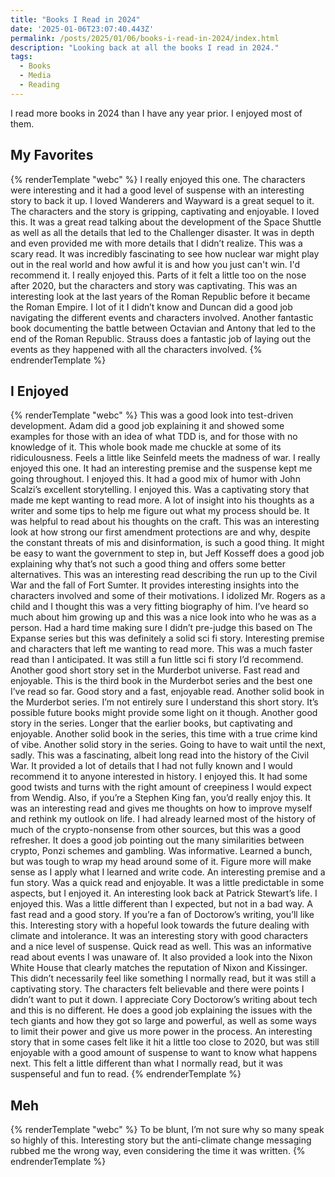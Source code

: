 ```yaml
---
title: "Books I Read in 2024"
date: '2025-01-06T23:07:40.443Z'
permalink: /posts/2025/01/06/books-i-read-in-2024/index.html
description: "Looking back at all the books I read in 2024."
tags:
  - Books
  - Media
  - Reading
---
```


I read more books in 2024 than I have any year prior. I enjoyed most of them.
<!-- excerpt -->

## My Favorites

{% renderTemplate "webc" %}
<media-box title="Wanderers" author="Chuck Wendig" link="https://bookshop.org/p/books/wanderers-chuck-wendig/11314587?ean=9780399182129" image="https://i.postimg.cc/KvtWvfkk/wanderers.jpg" format="Paperback" rating="5">I really enjoyed this one. The characters were interesting and it had a good level of suspense with an interesting story to back it up.</media-box>
<media-box title="Wayward" author="Chuck Wendig" link="https://bookshop.org/p/books/wayward-chuck-wendig/17746477?ean=9780593158791" image="https://i.postimg.cc/Pfgcj9xn/wayward.jpg" format="Paperback" rating="5">I loved Wanderers and Wayward is a great sequel to it. The characters and the story is gripping, captivating and enjoyable.</media-box>
<media-box title="Challenger" author="Adam Higginbotham" link="https://bookshop.org/p/books/challenger-an-american-tragedy-adam-higginbotham/20712668?ean=9781982176617" image="https://i.postimg.cc/3JLQhKg2/challenger-adam-higginbotham.jpg" format="Hardcover" rating="5">I loved this. It was a great read talking about the development of the Space Shuttle as well as all the details that led to the Challenger disaster. It was in depth and even provided me with more details that I didn’t realize.</media-box>
<media-box title="Nuclear War" author="Annie Jacobsen" link="https://bookshop.org/p/books/nuclear-war-a-scenario-annie-jacobsen/20335598?ean=9780593476093" image="https://i.postimg.cc/kG7B69nz/nuclear-war-a-scenario.jpg" format="Audiobook" rating="5">This was a scary read. It was incredibly fascinating to see how nuclear war might play out in the real world and how awful it is and how you just can't win. I'd recommend it.</media-box>
<media-box title="The Stand" author="Stephen King" link="https://bookshop.org/p/books/the-stand-stephen-king/8197596?ean=9780307947307" image="https://i.postimg.cc/hvrBP0L5/the-stand.jpg" format="Paperback" rating="5">I really enjoyed this. Parts of it felt a little too on the nose after 2020, but the characters and story was captivating.</media-box>
<media-box title="The Storm Before the Storm" author="Mike Duncan" link="https://bookshop.org/p/books/the-storm-before-the-storm-the-beginning-of-the-end-of-the-roman-republic-mike-duncan/7215014?ean=9781541724037" image="https://i.postimg.cc/TwWvJMC3/storm-before-the-storm.jpg" format="Paperback" rating="4">This was an interesting look at the last years of the Roman Republic before it became the Roman Empire. I lot of it I didn’t know and Duncan did a good job navigating the different events and characters involved.</media-box>
<media-box title="The War That Made the Roman Empire" author="Barry Strauss" link="https://bookshop.org/p/books/the-war-that-made-the-roman-empire-antony-cleopatra-and-octavian-at-actium-barry-strauss/18576030?ean=9781982116682" image="https://i.postimg.cc/NFqqNJz7/war-made-roman-empire.jpg" format="Paperback" rating="4">Another fantastic book documenting the battle between Octavian and Antony that led to the end of the Roman Republic. Strauss does a fantastic job of laying out the events as they happened with all the characters involved.</media-box>
{% endrenderTemplate %}

## I Enjoyed

{% renderTemplate "webc" %}
<media-box title="Pragmatic Test-Driven Development in C# and .NET" author="Adam Tibi" link="https://bookshop.org/p/books/pragmatic-test-driven-development-in-c-and-net-write-loosely-coupled-documented-and-high-quality-code-with-ddd-using-familiar-tools-and-libraries/18917559?ean=9781803230191" image="https://i.postimg.cc/bwbYBxpB/pragmatic-test-driven-dev.jpg" format="Paperback" rating="4">This was a good look into test-driven development. Adam did a good job explaining it and showed some examples for those with an idea of what TDD is, and for those with no knowledge of it.</media-box>
<media-box title="Catch-22" author="Joseph Heller" link="https://bookshop.org/p/books/catch-22-joseph-heller/7060234?ean=9781451626650" image="https://i.postimg.cc/jq7fykFp/catch-22.jpg" format="eBook" rating="4">This whole book made me chuckle at some of its ridiculousness. Feels a little like Seinfeld meets the madness of war.</media-box>
<media-box title="11/22/63" author="Stephen King" link="https://bookshop.org/p/books/11-22-63-stephen-king/7060372?ean=9781451627299" image="https://i.postimg.cc/HnpL60Nc/112263.jpg" format="Paperback" rating="4">I really enjoyed this one. It had an interesting premise and the suspense kept me going throughout.</media-box>
<media-box title="The Android’s Dream" author="John Scalzi" link="https://bookshop.org/p/books/the-android-s-dream-john-scalzi/7103015?ean=9781250174758" image="https://i.postimg.cc/jj7C2SN5/androids-dream.jpg" format="Paperback" rating="4">I enjoyed this. It had a good mix of humor with John Scalzi’s excellent storytelling.</media-box>
<media-box title="Under the Dome" author="Stephen King" link="https://bookshop.org/p/books/under-the-dome-stephen-king/10569164?ean=9781439149034" image="https://i.postimg.cc/cHGCnGMc/under-the-dome.jpg" format="Paperback" rating="4">I enjoyed this. Was a captivating story that made me kept wanting to read more.</media-box>
<media-box title="Gentle Writing Advice" author="Chuck Wendig" link="https://bookshop.org/p/books/gentle-writing-advice-how-to-be-a-writer-without-destroying-yourself-chuck-wendig/18825636?ean=9781440301209" image="https://i.postimg.cc/dt5MPrLG/chuck-wendig-gentle-writing-advice.jpg" format="Paperback" rating="4">A lot of insight into his thoughts as a writer and some tips to help me figure out what my process should be. It was helpful to read about his thoughts on the craft.</media-box>
<media-box title="Liar in a Crowded Theater" author="Jeff Kosseff" link="https://bookshop.org/p/books/liar-in-a-crowded-theater-freedom-of-speech-in-a-world-of-misinformation-jeff-kosseff/19780472?ean=9781421447322" image="https://i.postimg.cc/RZT2zd36/liar-in-a-crowded-theater.jpg" format="Hardcover" rating="4">This was an interesting look at how strong our first amendment protections are and why, despite the constant threats of mis and disinformation, is such a good thing. It might be easy to want the government to step in, but Jeff Kosseff does a good job explaining why that’s not such a good thing and offers some better alternatives.</media-box>
<media-box title="The Demon of Unrest" author="Erik Larson" link="https://bookshop.org/p/books/the-demon-of-unrest-a-saga-of-hubris-heartbreak-and-heroism-at-the-dawn-of-the-civil-war-erik-larson/20335359" image="https://i.postimg.cc/DzzqQJ6r/demon-of-unrest.jpg" format="Hardcover" rating="4">This was an interesting read describing the run up to the Civil War and the fall of Fort Sumter. It provides interesting insights into the characters involved and some of their motivations.</media-box>
<media-box title="The Good Neighbor" author="Maxwell King" link="https://bookshop.org/books/the-good-neighbor-the-life-and-work-of-fred-rogers-9781419735165/9781419735165" image="https://i.postimg.cc/8k0qg1Hv/the-good-neighbor.jpg" format="eBook" rating="4">I idolized Mr. Rogers as a child and I thought this was a very fitting biography of him. I’ve heard so much about him growing up and this was a nice look into who he was as a person.</media-box>
<media-box title="The Mercy of Gods" author="James S.A. Corey" link="https://bookshop.org/p/books/the-mercy-of-gods-james-s-a-corey/20886313?ean=9780316525572" image="https://i.postimg.cc/YChy5wPw/the-mercy-of-gods.jpg" format="Hardcover" rating="4">Had a hard time making sure I didn’t pre-judge this based on The Expanse series but this was definitely a solid sci fi story. Interesting premise and characters that left me wanting to read more.</media-box>
<media-box title="All Systems Red" author="Martha Wells" link="https://bookshop.org/p/books/all-systems-red-martha-wells/7104100" image="https://i.postimg.cc/YCd5PBQT/all-systems-red.jpg" format="eBook" rating="3">This was a much faster read than I anticipated. It was still a fun little sci fi story I’d recommend.</media-box>
<media-box title="Artificial Condition" author="Martha Wells" link="https://bookshop.org/p/books/artificial-condition-martha-wells/9858231" image="https://i.postimg.cc/bJWFYg3T/artificial-condition.jpg" format="eBook" rating="4">Another good short story set in the Murderbot universe. Fast read and enjoyable.</media-box>
<media-box title="Rogue Protocol" author="Martha Wells" link="https://bookshop.org/p/books/rogue-protocol-martha-wells/9861886" image="https://i.postimg.cc/0yPXNbdL/rogue-protocol.jpg" format="eBook" rating="4">This is the third book in the Murderbot series and the best one I’ve read so far. Good story and a fast, enjoyable read.</media-box>
<media-box title="Exit Strategy" author="Martha Wells" link="https://bookshop.org/p/books/exit-strategy-martha-wells/9861961" image="https://i.postimg.cc/c1tbkqL5/exit-strategy.jpg" format="eBook" rating="4">Another solid book in the Murderbot series.</media-box>
<media-box title="Home" author="Martha Wells" link="https://us.macmillan.com/books/9781250838865/homehabitatrangenicheterritory" image="https://i.postimg.cc/mDxMxMq2/martha-wells-home.jpg" format="eBook" rating="3">I’m not entirely sure I understand this short story. It’s possible future books might provide some light on it though.</media-box>
<media-box title="Network Effect" author="Martha Wells" link="https://bookshop.org/p/books/network-effect-a-murderbot-novel-martha-wells/13296841" image="https://i.postimg.cc/PJDVCD7k/network-effect.jpg" format="eBook" rating="4">Another good story in the series. Longer that the earlier books, but captivating and enjoyable.</media-box>
<media-box title="Fugitive Telemetry" author="Martha Wells" link="https://bookshop.org/p/books/fugitive-telemetry-martha-wells/14596858" image="https://i.postimg.cc/vHWSMW9r/fugitive-telemetry.jpg" format="eBook" rating="4">Another solid book in the series, this time with a true crime kind of vibe.</media-box>
<media-box title="System Collapse" author="Martha Wells" link="https://bookshop.org/p/books/system-collapse-martha-wells/19538545" image="https://i.postimg.cc/g2sSLmgr/system-collapse.jpg" format="eBook" rating="4">Another solid story in the series. Going to have to wait until the next, sadly.</media-box>
<media-box title="Battle Cry of Freedom" author="James M. McPherson" link="https://bookshop.org/p/books/battle-cry-of-freedom-the-civil-war-era-james-m-mcpherson/7413205?ean=9780195168952" image="https://i.postimg.cc/TPQzxnz7/battlecry-of-freedom.jpg" format="eBook" rating="4">This was a fascinating, albeit long read into the history of the Civil War. It provided a lot of details that I had not fully known and I would recommend it to anyone interested in history.</media-box>
<media-box title="The Book of Accidents" author="Chuck Wendig" link="https://bookshop.org/p/books/the-book-of-accidents-chuck-wendig/15648326?ean=9780399182150" image="https://i.postimg.cc/RVCx23nM/the-book-of-accidents.jpg" format="Paperback" rating="4">I enjoyed this. It had some good twists and turns with the right amount of creepiness I would expect from Wendig. Also, if you’re a Stephen King fan, you’d really enjoy this.</media-box>
<media-box title="Grit" author="Angela Duckworth" link="https://bookshop.org/p/books/grit-the-power-of-passion-and-perseverance-angela-duckworth/6700116?ean=9781501111112" image="https://i.postimg.cc/W4yPZbmy/grit.jpg" format="Paperback" rating="3">It was an interesting read and gives me thoughts on how to improve myself and rethink my outlook on life.</media-box>
<media-box title="Easy Money" author="Ben McKenzie" link="https://bookshop.org/p/books/easy-money-cryptocurrency-casino-capitalism-and-the-golden-age-of-fraud-jacob-silverman/18699362?ean=9781419766398" image="https://i.postimg.cc/fTVRx4FZ/easy-money.jpg" format="Hardcover" rating="3">I had already learned most of the history of much of the crypto-nonsense from other sources, but this was a good refresher. It does a good job pointing out the many similarities between crypto, Ponzi schemes and gambling.</media-box>
<media-box title="Parallel Programming and Concurrency with C# 10 and .NET 6" author="Alvin Ashcraft" link="https://bookshop.org/p/books/parallel-programming-and-concurrency-with-c-10-and-net-6-a-modern-approach-to-building-faster-more-responsive-and-asynchronous-net-applications-alvin-/18757208?ean=9781803243672" image="https://i.postimg.cc/DzTfkSzy/parallel-programming-and-concurrency.jpg" format="Paperback" rating="3">Was informative. Learned a bunch, but was tough to wrap my head around some of it. Figure more will make sense as I apply what I learned and write code.</media-box>
<media-box title="Sea of Tranquility" author="Emily St. John Mandel" link="https://bookshop.org/p/books/sea-of-tranquility-emily-st-john-mandel/17768221?ean=9780593466735" image="https://i.postimg.cc/sDbDm6dW/sea-of-tranquility.jpg" format="Hardcover" rating="3">An interesting premise and a fun story. Was a quick read and enjoyable.</media-box>
<media-box title="Salem's Lot" author="Stephen King" link="https://bookshop.org/books/salem-s-lot/9780307743671" image="https://i.postimg.cc/7L4cvZnL/salems-lot.jpg" format="Paperback" rating="3">It was a little predictable in some aspects, but I enjoyed it.</media-box>
<media-box title="Making It So" author="Patrick Stewart" link="https://bookshop.org/p/books/making-it-so-a-memoir-patrick-stewart/19811025?ean=9781982167738" image="https://i.postimg.cc/cLjrdnv2/making-it-so.jpg" format="Hardcover" rating="3">An interesting look back at Patrick Stewart’s life.</media-box>
<media-box title="Holly" author="Stephen King" link="https://bookshop.org/p/books/holly-stephen-king/19655404?ean=9781668016138" image="https://i.postimg.cc/kGfgz6rj/holly.jpg" format="Hardcover" rating="3">I enjoyed this. Was a little different than I expected, but not in a bad way.</media-box>
<media-box title="Red Team Blues" author="Cory Doctorow" link="https://bookshop.org/p/books/red-team-blues-cory-doctorow/18693516?ean=9781250865847" image="https://i.postimg.cc/C1ZLXbYX/cory-doctorow-red-team-blues.jpg" format="eBook" rating="3">A fast read and a good story. If you’re a fan of Doctorow’s writing, you’ll like this.</media-box>
<media-box title="Lost Cause" author="Cory Doctorow" link="https://bookshop.org/book/9781250865939" image="https://i.postimg.cc/3RPJTWxR/cory-doctorow-lost-cause.jpg" format="eBook" rating="3">Interesting story with a hopeful look towards the future dealing with climate and intolerance.</media-box>
<media-box title="The Bezzle" author="Cory Doctorow" link="https://bookshop.org/p/books/the-bezzle-a-martin-hench-novel-cory-doctorow/20001531" image="https://i.postimg.cc/kGKMX92y/cory-doctorow-the-bezzle.jpg" format="Hardcover" rating="3">It was an interesting story with good characters and a nice level of suspense. Quick read as well.</media-box>
<media-box title="The Blood Telegram" author="Gary J. Bass" link="https://bookshop.org/p/books/the-blood-telegram-nixon-kissinger-and-a-forgotten-genocide-gary-j-bass/9789502?ean=9780307744623" image="https://i.postimg.cc/zGN4M6fY/the-blood-telegram.jpg" format="Hardcover" rating="3">This was an informative read about events I was unaware of. It also provided a look into the Nixon White House that clearly matches the reputation of Nixon and Kissinger.</media-box>
<media-box title="The Firm" author="John Grisham" link="https://bookshop.org/p/books/the-firm-john-grisham/7309328?ean=9780385319058" image="https://i.postimg.cc/02X8mG0K/john-grisham-the-firm.jpg" format="eBook" rating="3">This didn’t necessarily feel like something I normally read, but it was still a captivating story. The characters felt believable and there were points I didn’t want to put it down.</media-box>
<media-box title="The Internet Con" author="Cory Doctorow" link="https://bookshop.org/p/books/the-internet-con-how-to-seize-the-means-of-computation-cory-doctorow/18771891?ean=9781804291245" image="https://i.postimg.cc/6Q5g6ZRH/the-internet-con.jpg" format="Hardcover" rating="3">I appreciate Cory Doctorow’s writing about tech and this is no different. He does a good job explaining the issues with the tech giants and how they got so large and powerful, as well as some ways to limit their power and give us more power in the process.</media-box>
<media-box title="Station Eleven" author="Emily St. John Mandel" link="https://bookshop.org/p/books/station-eleven-emily-st-john-mandel/586327?ean=9780804172448" image="https://i.postimg.cc/pTDHxysT/station-eleven.jpg" format="eBook" rating="3">An interesting story that in some cases felt like it hit a little too close to 2020, but was still enjoyable with a good amount of suspense to want to know what happens next.</media-box>
<media-box title="Zero Days" author="Ruth Ware" link="https://bookshop.org/p/books/zero-days/18899219" image="https://i.postimg.cc/L5w7tTXD/zero-days.jpg" format="eBook" rating="3">This felt a little different than what I normally read, but it was suspenseful and fun to read.</media-box>
{% endrenderTemplate %}

## Meh

{% renderTemplate "webc" %}
<media-box title="Starship Troopers" author="Robert A. Heinlein" link="https://bookshop.org/p/books/starship-troopers-robert-a-heinlein/15024441?ean=9780441014101" image="https://i.postimg.cc/xCGCGp6V/starship-troopers.jpg" format="Paperback" rating="2">To be blunt, I’m not sure why so many speak so highly of this.</media-box>
<media-box title="State of Fear" author="Michael Crichton" link="https://bookshop.org/p/books/state-of-fear-michael-crichton/6431901?ean=9780061782664" image="https://i.postimg.cc/QdVFLbdc/state-of-fear.jpg" format="Paperback" rating="2">Interesting story but the anti-climate change messaging rubbed me the wrong way, even considering the time it was written.</media-box>
{% endrenderTemplate %}
